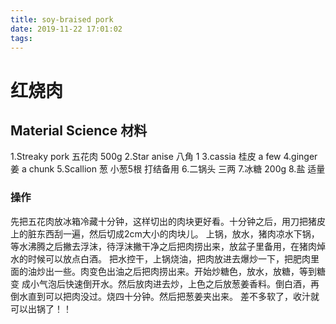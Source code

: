 ```yaml
---
title: soy-braised pork
date: 2019-11-22 17:01:02
tags:
---
```

# 红烧肉
## Material Science 材料
1.Streaky pork 五花肉                500g
2.Star anise 八角                         1
3.cassia 桂皮                               a few
4.ginger 姜                                  a chunk 
5.Scallion 葱                              小葱5根 打结备用
6.二锅头                                     三两
7.冰糖                                         200g
8.盐                                             适量


### 操作
先把五花肉放冰箱冷藏十分钟，这样切出的肉块更好看。十分钟之后，用刀把猪皮上的脏东西刮一遍，然后切成2cm大小的肉块儿。
上锅，放水，猪肉凉水下锅，等水沸腾之后撇去浮沫，待浮沫撇干净之后把肉捞出来，放盆子里备用，在猪肉焯水的时候可以放点白酒。
把水控干，上锅烧油，把肉放进去爆炒一下，把肥肉里面的油炒出一些。肉变色出油之后把肉捞出来。开始炒糖色，放水，放糖，等到糖变
成小气泡后快速倒开水。然后放肉进去炒，上色之后放葱姜香料。倒白酒，再倒水直到可以把肉没过。烧四十分钟。然后把葱姜夹出来。
差不多软了，收汁就可以出锅了！！





